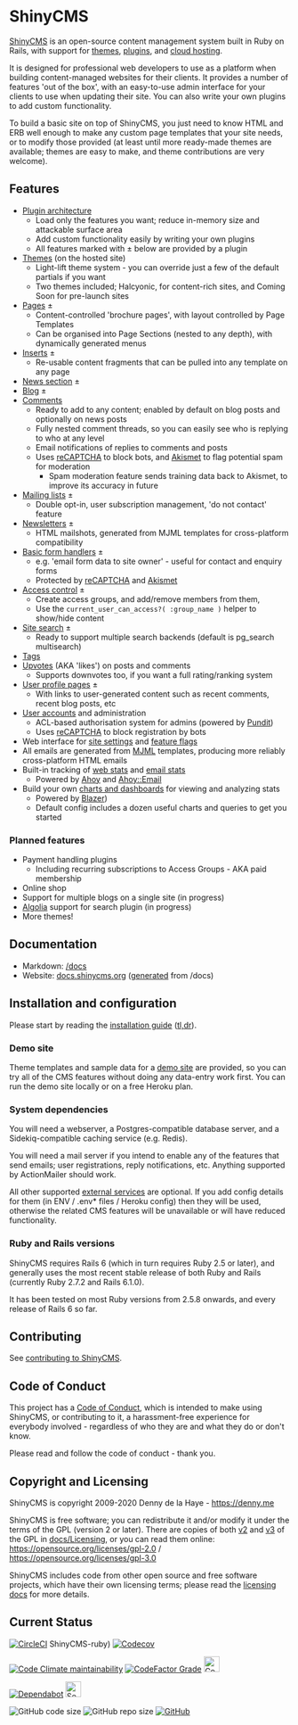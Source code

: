 # ShinyCMS

[ShinyCMS](https://shinycms.org/) is an open-source content management system built in Ruby on Rails, with support for [themes](docs/Themes.md), [plugins](docs/Developer/Plugins.md), and [cloud hosting](docs/Cloud-Hosting.md).

It is designed for professional web developers to use as a platform when building content-managed websites for their clients. It provides a number of features 'out of the box', with an easy-to-use admin interface for your clients to use when updating their site. You can also write your own plugins to add custom functionality.

To build a basic site on top of ShinyCMS, you just need to know HTML and ERB well enough to make any custom page templates that your site needs, or to modify those provided (at least until more ready-made themes are available; themes are easy to make, and theme contributions are very welcome).


## Features

* [Plugin architecture](docs/Developer/Plugins.md)
  * Load only the features you want; reduce in-memory size and attackable surface area
  * Add custom functionality easily by writing your own plugins
  * All features marked with ± below are provided by a plugin
* [Themes](docs/Themes.md) (on the hosted site)
  * Light-lift theme system - you can override just a few of the default partials if you want
  * Two themes included; Halcyonic, for content-rich sites, and Coming Soon for pre-launch sites
* [Pages](docs/Features/Plugins/ShinyPages.md) ±
  * Content-controlled 'brochure pages', with layout controlled by Page Templates
  * Can be organised into Page Sections (nested to any depth), with dynamically generated menus
* [Inserts](docs/Features/Plugins/ShinyInserts.md) ±
  * Re-usable content fragments that can be pulled into any template on any page
* [News section](docs/Features/Plugins/ShinyNews.md) ±
* [Blog](docs/Features/Plugins/ShinyBlog.md) ±
* [Comments](docs/Features/MainApp/Comments.md)
  * Ready to add to any content; enabled by default on blog posts and optionally on news posts
  * Fully nested comment threads, so you can easily see who is replying to who at any level
  * Email notifications of replies to comments and posts
  * Uses [reCAPTCHA](https://developers.google.com/recaptcha/) to block bots, and [Akismet](https://akismet.com/) to flag potential spam for moderation
    * Spam moderation feature sends training data back to Akismet, to improve its accuracy in future
* [Mailing lists](docs/Features/Plugins/ShinyLists.md) ±
  * Double opt-in, user subscription management, 'do not contact' feature
* [Newsletters](docs/Features/Plugins/ShinyNewsletters.md) ±
  * HTML mailshots, generated from MJML templates for cross-platform compatibility
* [Basic form handlers](docs/Features/Plugins/ShinyForms.md) ±
  * e.g. 'email form data to site owner' - useful for contact and enquiry forms
  * Protected by [reCAPTCHA](https://developers.google.com/recaptcha/) and [Akismet](https://akismet.com/)
* [Access control](docs/Features/Plugins/ShinyAccess.md) ±
  * Create access groups, and add/remove members from them,
  * Use the `current_user_can_access?( :group_name )` helper to show/hide content
* [Site search](docs/Features/Plugins/ShinySearch.md) ±
  * Ready to support multiple search backends (default is pg_search multisearch)
* [Tags](docs/Features/MainApp/Tags.md)
* [Upvotes](docs/Features/MainApp/Upvotes.md) (AKA 'likes') on posts and comments
  * Supports downvotes too, if you want a full rating/ranking system
* [User profile pages](docs/Features/Plugins/ShinyProfiles.md) ±
  * With links to user-generated content such as recent comments, recent blog posts, etc
* [User accounts](docs/Features/MainApp/UserAccounts.md) and administration
  * ACL-based authorisation system for admins (powered by [Pundit](https://github.com/varvet/pundit))
  * Uses [reCAPTCHA](https://developers.google.com/recaptcha/) to block registration by bots
* Web interface for [site settings](docs/Features/MainApp/SiteSettings.md) and [feature flags](docs/Features/MainApp/FeatureFlags.md)
* All emails are generated from [MJML](docs/Features/mjml.md) templates, producing more reliably cross-platform HTML emails
* Built-in tracking of [web stats](docs/Features/MainApp/WebStats.md) and [email stats](docs/Features/MainApp/EmailStats.md)
  * Powered by [Ahoy](https://github.com/ankane/ahoy) and [Ahoy::Email](https://github.com/ankane/ahoy_email)
* Build your own [charts and dashboards](docs/Features/MainApp/Charts.md) for viewing and analyzing stats
  * Powered by [Blazer](https://github.com/ankane/blazer))
  * Default config includes a dozen useful charts and queries to get you started

### Planned features

* Payment handling plugins
  * Including recurring subscriptions to Access Groups - AKA paid membership
* Online shop
* Support for multiple blogs on a single site (in progress)
* [Algolia](https://www.algolia.com/) support for search plugin (in progress)
* More themes!


## Documentation

* Markdown: [/docs](docs/index.md)
* Website: [docs.shinycms.org](https://docs.shinycms.org/) ([generated](https://shinycms.org/blog/2020/10/docs) from /docs)


## Installation and configuration

Please start by reading the [installation guide](docs/INSTALL.md) ([tl,dr](docs/tldr.md)).

### Demo site

Theme templates and sample data for a [demo site](docs/demo-site.md) are provided, so you can try all of the CMS features without doing any data-entry work first. You can run the demo site locally or on a free Heroku plan.

### System dependencies

You will need a webserver, a Postgres-compatible database server, and a Sidekiq-compatible caching service (e.g. Redis).

You will need a mail server if you intend to enable any of the features that send emails; user registrations, reply notifications, etc. Anything supported by ActionMailer should work.

All other supported [external services](docs/Services.md) are optional. If you add config details for them (in ENV / .env* files / Heroku config) then they will be used, otherwise the related CMS features will be unavailable or will have reduced functionality.

### Ruby and Rails versions

ShinyCMS requires Rails 6 (which in turn requires Ruby 2.5 or later), and generally uses the most recent stable release of both Ruby and Rails (currently Ruby 2.7.2 and Rails 6.1.0).

It has been tested on most Ruby versions from 2.5.8 onwards, and every release of Rails 6 so far.


## Contributing

See [contributing to ShinyCMS](docs/Contributing.md).


## Code of Conduct

This project has a [Code of Conduct](docs/code-of-conduct.md), which is intended to make using ShinyCMS, or contributing to it, a harassment-free experience for everybody involved - regardless of who they are and what they do or don't know.

Please read and follow the code of conduct - thank you.


## Copyright and Licensing

ShinyCMS is copyright 2009-2020 Denny de la Haye - https://denny.me

ShinyCMS is free software; you can redistribute it and/or modify it under the terms of the GPL (version 2 or later). There are copies of both [v2](docs/Licensing/gnu-gpl-2.0.md) and [v3](docs/Licensing/gnu-gpl-3.0.md) of the GPL in [docs/Licensing](docs/Licensing/index.md), or you can read them online: https://opensource.org/licenses/gpl-2.0 / https://opensource.org/licenses/gpl-3.0

ShinyCMS includes code from other open source and free software projects, which have their own licensing terms; please read the [licensing docs](docs/Licensing/index.md) for more details.


## Current Status

[![CircleCI](https://img.shields.io/circleci/build/github/denny/ShinyCMS-ruby?label=CircleCI&logo=circleci&logoColor=white&style=for-the-badge)](https://circleci.com/gh/denny/ShinyCMS-ruby)
ShinyCMS-ruby)
[![Codecov](https://img.shields.io/codecov/c/github/denny/ShinyCMS-ruby?label=Codecov&logo=codecov&logoColor=white&style=for-the-badge)](https://codecov.io/gh/denny/ShinyCMS-ruby)

[![Code Climate maintainability](https://img.shields.io/codeclimate/maintainability/denny/ShinyCMS-ruby?label=CodeClimate&logo=code-climate&style=for-the-badge)](https://codeclimate.com/github/denny/ShinyCMS-ruby/maintainability)
[![CodeFactor Grade](https://img.shields.io/codefactor/grade/github/denny/ShinyCMS-ruby?label=CodeFactor&logo=codefactor&logoColor=white&style=for-the-badge)](https://www.codefactor.io/repository/github/denny/shinycms-ruby)
<a href="https://codebeat.co/projects/github-com-denny-shinycms-ruby-main"><img src="https://codebeat.co/badges/97ed8fca-23b4-469e-a7fb-fd3ec7f8e4d5" alt="CodeBeat (code quality)" height="28px"></a>

[![Dependabot](https://img.shields.io/static/v1?label=Dependabot&color=brightgreen&message=enabled&logo=dependabot&style=for-the-badge)](https://rubydoc.info/github/denny/ShinyCMS-ruby)
<a href="https://hakiri.io/github/denny/ShinyCMS-ruby/main"><img src="https://hakiri.io/github/denny/ShinyCMS-ruby/main.svg" alt="Security" height="28px"></a>

![GitHub code size](https://img.shields.io/github/languages/code-size/denny/ShinyCMS-ruby?logo=github&style=for-the-badge)
![GitHub repo size](https://img.shields.io/github/repo-size/denny/ShinyCMS-ruby?logo=github&style=for-the-badge)
[![GitHub](https://img.shields.io/github/license/denny/ShinyCMS-ruby?color=blue&logo=gnu&style=for-the-badge)](https://opensource.org/licenses/gpl-2.0)
